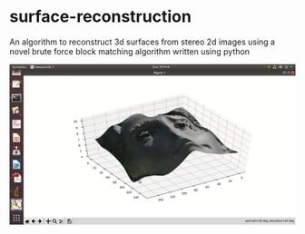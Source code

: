# surface-reconstruction
An algorithm to reconstruct 3d surfaces from stereo 2d images using a novel brute force block matching algorithm written using python

![alt text](https://github.com/robertarvind/3D-surface-reconstruction/blob/master/Screenshot%20from%202020-09-25%2021-40-32.png)
